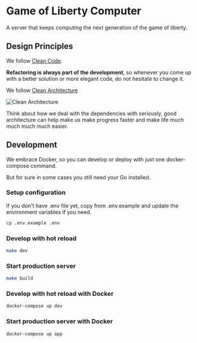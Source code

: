 # Game of Liberty Computer

A server that keeps computing the next generation of the game of liberty.

## Design Principles

We follow [Clean Code](https://gist.github.com/wojteklu/73c6914cc446146b8b533c0988cf8d29).

**Refactoring is always part of the development**, so whenever you come up with a better solution or more elegant code, do not hesitate to change it.

We follow [Clean Architecture](https://blog.cleancoder.com/uncle-bob/2012/08/13/the-clean-architecture.html)

![Clean Architecture](https://blog.cleancoder.com/uncle-bob/images/2012-08-13-the-clean-architecture/CleanArchitecture.jpg)

Think about how we deal with the dependencies with seriously, good architecture can help make us make progress faster and make life much much much much easier.

## Development

We embrace Docker, so you can develop or deploy with just one docker-compose command.

But for sure in some cases you still need your Go installed.

### Setup configuration

If you don't have .env file yet, copy from .env.example and update the environment variables if you need.

```bash
cp .env.example .env
```

### Develop with hot reload

```bash
make dev
```

### Start production server

```bash
make build
```

### Develop with hot reload with Docker

```bash
docker-compose up dev
```

### Start production server with Docker

```bash
docker-compose up app
```
